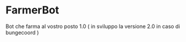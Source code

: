 # FarmerBot
Bot che farma al vostro posto 1.0 ( in sviluppo la versione 2.0 in caso di bungecoord )
